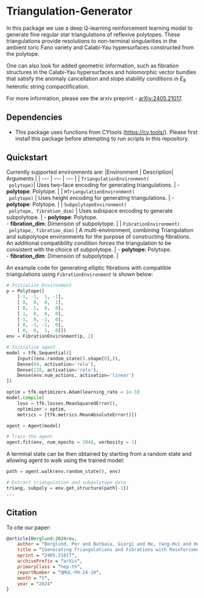# Triangulation-Generator

In this package we use a deep Q-learning reinforcement learning model to generate fine regular star triangulations of reflexive polytopes. These triangulations provide resolutions to non-terminal singularities in the ambient toric Fano variety and Calabi-Yau hypersurfaces constructed from the polytope.

One can also look for added geometric information, such as fibration structures in the Calabi-Yau hypersurfaces and holomorphic vector bundles that satisfy the anomaly cancellation and slope stability conditions in $E_8$ heterotic string compactification.

For more information, please see the arxiv preprint - [arXiv:2405.21017](https://arxiv.org/abs/2405.21017).

## Dependencies
* This package uses functions from CYtools (https://cy.tools/). Please first install this package before attempting to run scripts in this repository.


## Quickstart
Currently supported environments are:
|Environment | Description| Arguments |
| --- | --- | --- |
| ```TriangulationEnvironment(```<br>&ensp;```polytope)```| Uses two-face encoding for generating triangulations. | - **polytope**: Polytope. |
| ```HTriangulationEnvironment(```<br>&ensp;```polytope)``` | Uses height encoding for generating triangulations. | - **polytope**: Polytope. |
| ```SubpolytopeEnvironment(```<br>&ensp;```polytope, fibration_dim)``` | Uses subspace encoding to generate subpolytope. | - **polytope**: Polytope.<br>- **fibration_dim**: Dimension of subpolytope. |
| ```FibrationEnvironment(```<br>&ensp;```polytope, fibration_dim)``` | A multi-environment, combining Triangulation and subpolytope environments for the purpose of constructing fibrations. An additional compatibility condition forces the triangulation to be consistent with the choice of subpolytope. | - **polytope**: Polytope.<br>- **fibration_dim**: Dimension of subpolytope. |

An example code for generating elliptic fibrations with compatible triangulations using ```FibrationEnvironment``` is shown below:
```python
# Initialize Environment
p = Polytope([
    [-1, -1,  1, -1],
    [ 0,  0,  0,  1],
    [ 0,  1,  0,  0],
    [ 1,  0,  0,  0],
    [-1,  0, -1,  0],
    [ 0, -1, -1,  0],
    [ 0,  0,  1,  0]])
env = FibrationEnvironment(p, 2)

# Initialize agent
model = tfk.Sequential([
    Input((env.random_state().shape[0],)),
    Dense(64, activation='relu'),
    Dense(128, activation='relu'),
    Dense(env.num_actions, activation='linear')
])

optim = tfk.optimizers.Adam(learning_rate = 1e-3)
model.compile(
    loss = tfk.losses.MeanSquaredError(),
    optimizer = optim,
    metrics = [tfk.metrics.MeanAbsoluteError()])

agent = Agent(model)

# Train the agent
agent.fit(env, num_epochs = 2048, verbosity = 1)
```
A terminal state can be then obtained by starting from a random state and allowing agent to walk using the trained model:
```python
path = agent.walk(env.random_state(), env)

# Extract triangulation and subpolytope data
triang, subpoly = env.get_structure(path[-1])
...
```

## Citation
To cite our paper:
```bibtex
@article{Berglund:2024reu,
    author = "Berglund, Per and Butbaia, Giorgi and He, Yang-Hui and Heyes, Elli and Hirst, Edward and Jejjala, Vishnu",
    title = "{Generating Triangulations and Fibrations with Reinforcement Learning}",
    eprint = "2405.21017",
    archivePrefix = "arXiv",
    primaryClass = "hep-th",
    reportNumber = "QMUL-PH-24-10",
    month = "5",
    year = "2024"
}
```